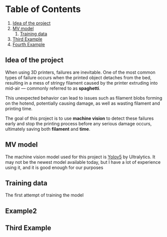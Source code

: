 
# Table of Contents
1. [Idea of the project](#idea-of-the-project)
2. [MV model](#mv-model)
     1. [Training data](#training-data)
4. [Third Example](#third-example)
5. [Fourth Example](#fourth-examplehttpwwwfourthexamplecom)


## Idea of the project

When using 3D printers, failures are inevitable. One of the most common types of failure occurs when the printed object detaches from the bed, resulting in a mess of stringy filament caused by the printer extruding into mid-air — commonly referred to as **spaghetti**. 

This unexpected behavior can lead to issues such as filament blobs forming on the hotend, potentially causing damage, as well as wasting filament and printing time. 

The goal of this project is to use **machine vision** to detect these failures early and stop the printing process before any serious damage occurs, ultimately saving both **filament** and **time**.

## MV model

The machine vision model used for this project is [Yolov5](https://docs.ultralytics.com/yolov5/) by Ultralytics. It may not be the newest model available today, but I have a lot of experience using it, and it is good enough for our purposes

## Training data

The first attempt of training the model

## Example2
## Third Example
